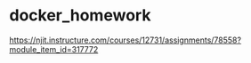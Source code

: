 # docker_homework
https://njit.instructure.com/courses/12731/assignments/78558?module_item_id=317772
